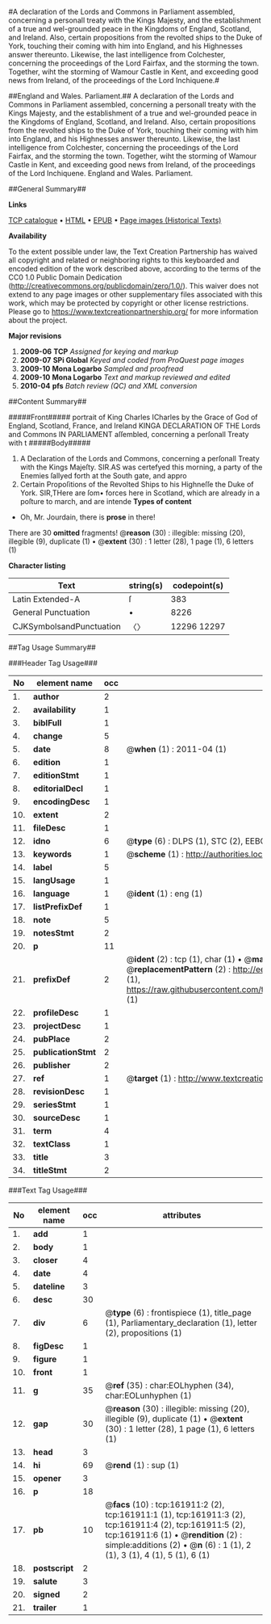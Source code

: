 #A declaration of the Lords and Commons in Parliament assembled, concerning a personall treaty with the Kings Majesty, and the establishment of a true and wel-grounded peace in the Kingdoms of England, Scotland, and Ireland. Also, certain propositions from the revolted ships to the Duke of York, touching their coming with him into England, and his Highnesses answer thereunto. Likewise, the last intelligence from Colchester, concerning the proceedings of the Lord Fairfax, and the storming the town. Together, wiht the storming of Wamour Castle in Kent, and exceeding good news from Ireland, of the proceedings of the Lord Inchiquene.#

##England and Wales. Parliament.##
A declaration of the Lords and Commons in Parliament assembled, concerning a personall treaty with the Kings Majesty, and the establishment of a true and wel-grounded peace in the Kingdoms of England, Scotland, and Ireland. Also, certain propositions from the revolted ships to the Duke of York, touching their coming with him into England, and his Highnesses answer thereunto. Likewise, the last intelligence from Colchester, concerning the proceedings of the Lord Fairfax, and the storming the town. Together, wiht the storming of Wamour Castle in Kent, and exceeding good news from Ireland, of the proceedings of the Lord Inchiquene.
England and Wales. Parliament.

##General Summary##

**Links**

[TCP catalogue](http://www.ota.ox.ac.uk/tcp/)  • 
[HTML](http://tei.it.ox.ac.uk/tcp/Texts-HTML/free/A82/A82632.html)  • 
[EPUB](http://tei.it.ox.ac.uk/tcp/Texts-EPUB/free/A82/A82632.epub) • 
[Page images (Historical Texts)](https://historicaltexts.jisc.ac.uk/eebo-99864588e)

**Availability**

To the extent possible under law, the Text Creation Partnership has waived all copyright and related or neighboring rights to this keyboarded and encoded edition of the work described above, according to the terms of the CC0 1.0 Public Domain Dedication (http://creativecommons.org/publicdomain/zero/1.0/). This waiver does not extend to any page images or other supplementary files associated with this work, which may be protected by copyright or other license restrictions. Please go to https://www.textcreationpartnership.org/ for more information about the project.

**Major revisions**

1. __2009-06__ __TCP__ *Assigned for keying and markup*
1. __2009-07__ __SPi Global__ *Keyed and coded from ProQuest page images*
1. __2009-10__ __Mona Logarbo__ *Sampled and proofread*
1. __2009-10__ __Mona Logarbo__ *Text and markup reviewed and edited*
1. __2010-04__ __pfs__ *Batch review (QC) and XML conversion*

##Content Summary##

#####Front#####
portrait of King Charles ICharles by the Grace of God of England, Scotland, France, and Ireland KINGA DECLARATION OF THE Lords and Commons IN PARLIAMENT aſſembled, concerning a perſonall Treaty with t
#####Body#####

1. A Declaration of the Lords and Commons, concerning a perſonall Treaty with the Kings Majeſty.
SIR.AS was certefyed this morning, a party of the Enemies ſallyed forth at the South gate, and appro
1. Certain Propoſitions of the Revolted Ships to his Highneſſe the Duke of York.
SIR,THere are ſom• forces here in Scotland, which are already in a poſture to march, and are intende
**Types of content**

  * Oh, Mr. Jourdain, there is **prose** in there!

There are 30 **omitted** fragments! 
 @__reason__ (30) : illegible: missing (20), illegible (9), duplicate (1)  •  @__extent__ (30) : 1 letter (28), 1 page (1), 6 letters (1)

**Character listing**


|Text|string(s)|codepoint(s)|
|---|---|---|
|Latin Extended-A|ſ|383|
|General Punctuation|•|8226|
|CJKSymbolsandPunctuation|〈〉|12296 12297|

##Tag Usage Summary##

###Header Tag Usage###

|No|element name|occ|attributes|
|---|---|---|---|
|1.|__author__|2||
|2.|__availability__|1||
|3.|__biblFull__|1||
|4.|__change__|5||
|5.|__date__|8| @__when__ (1) : 2011-04 (1)|
|6.|__edition__|1||
|7.|__editionStmt__|1||
|8.|__editorialDecl__|1||
|9.|__encodingDesc__|1||
|10.|__extent__|2||
|11.|__fileDesc__|1||
|12.|__idno__|6| @__type__ (6) : DLPS (1), STC (2), EEBO-CITATION (1), PROQUEST (1), VID (1)|
|13.|__keywords__|1| @__scheme__ (1) : http://authorities.loc.gov/ (1)|
|14.|__label__|5||
|15.|__langUsage__|1||
|16.|__language__|1| @__ident__ (1) : eng (1)|
|17.|__listPrefixDef__|1||
|18.|__note__|5||
|19.|__notesStmt__|2||
|20.|__p__|11||
|21.|__prefixDef__|2| @__ident__ (2) : tcp (1), char (1)  •  @__matchPattern__ (2) : ([0-9\-]+):([0-9IVX]+) (1), (.+) (1)  •  @__replacementPattern__ (2) : http://eebo.chadwyck.com/downloadtiff?vid=$1&page=$2 (1), https://raw.githubusercontent.com/textcreationpartnership/Texts/master/tcpchars.xml#$1 (1)|
|22.|__profileDesc__|1||
|23.|__projectDesc__|1||
|24.|__pubPlace__|2||
|25.|__publicationStmt__|2||
|26.|__publisher__|2||
|27.|__ref__|1| @__target__ (1) : http://www.textcreationpartnership.org/docs/. (1)|
|28.|__revisionDesc__|1||
|29.|__seriesStmt__|1||
|30.|__sourceDesc__|1||
|31.|__term__|4||
|32.|__textClass__|1||
|33.|__title__|3||
|34.|__titleStmt__|2||


###Text Tag Usage###

|No|element name|occ|attributes|
|---|---|---|---|
|1.|__add__|1||
|2.|__body__|1||
|3.|__closer__|4||
|4.|__date__|4||
|5.|__dateline__|3||
|6.|__desc__|30||
|7.|__div__|6| @__type__ (6) : frontispiece (1), title_page (1), Parliamentary_declaration (1), letter (2), propositions (1)|
|8.|__figDesc__|1||
|9.|__figure__|1||
|10.|__front__|1||
|11.|__g__|35| @__ref__ (35) : char:EOLhyphen (34), char:EOLunhyphen (1)|
|12.|__gap__|30| @__reason__ (30) : illegible: missing (20), illegible (9), duplicate (1)  •  @__extent__ (30) : 1 letter (28), 1 page (1), 6 letters (1)|
|13.|__head__|3||
|14.|__hi__|69| @__rend__ (1) : sup (1)|
|15.|__opener__|3||
|16.|__p__|18||
|17.|__pb__|10| @__facs__ (10) : tcp:161911:2 (2), tcp:161911:1 (1), tcp:161911:3 (2), tcp:161911:4 (2), tcp:161911:5 (2), tcp:161911:6 (1)  •  @__rendition__ (2) : simple:additions (2)  •  @__n__ (6) : 1 (1), 2 (1), 3 (1), 4 (1), 5 (1), 6 (1)|
|18.|__postscript__|2||
|19.|__salute__|3||
|20.|__signed__|2||
|21.|__trailer__|1||
